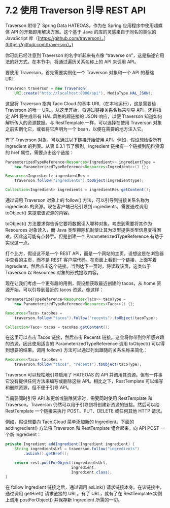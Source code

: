 # 7.2 使用 Traverson 引导 REST API

Traverson 附带了 Spring Data HATEOAS，作为在 Spring 应用程序中使用超媒体 API 的开箱即用解决方案。这个基于 Java 的库的灵感来自于同名的类似的 JavaScript 库（[https://github.com/traverson）。](https://github.com/traverson）。)

你可能已经注意到 Traverson 的名字听起来有点像 “traverse on”，这是描述它用法的好方式。在本节中，将通过遍历关系名称上的 API 来调用 API。

要使用 Traverson，首先需要实例化一个 Traverson 对象和一个 API 的基础 URI：

```java
Traverson traverson = new Traverson(
    URI.create("http://localhost:8080/api"), MediaType.HAL_JSON);
```

这里将 Traverson 指向 Taco Cloud 的基本 URL（在本地运行），这是需要给 Traverson 的唯一 URL。从这里开始，将通过链接关系名称来引导 API。还将指定 API 将生成带有 HAL 风格的超链接的 JSON 响应，以便 Traverson 知道如何解析传入的资源数据。与 RestTemplate 一样，可以选择在使用 Traverson 对象之前实例化它，或者将它声明为一个 bean，以便在需要的地方注入它。

有了 Traverson 对象，可以通过以下链接开始使用 API。例如，假设想检索所有 Ingredient 的列表。从第 6.3.1 节了解到，Ingredient 链接有一个链接到配料资源的 href 属性，需要点击这个链接：

```java
ParameterizedTypeReference<Resources<Ingredient>> ingredientType =
    new ParameterizedTypeReference<Resources<Ingredient>>() {};

Resources<Ingredient> ingredientRes =
    traverson.follow("ingredients").toObject(ingredientType);

Collection<Ingredient> ingredients = ingredientRes.getContent();
```

通过调用 Traverson 对象上的 follow\(\) 方法，可以引导到链接关系名称为 ingredients 的资源。现在客户端已经引导到 ingredients，需要通过调用 toObject\(\) 来提取该资源的内容。

toObject\(\) 方法要求你告诉它要将数据读入哪种对象。考虑到需要将其作为 Resources 对象读入，而 Java 类型擦除机制使让其为泛型提供类型信息变得困难，因此这可能有点棘手。但是创建一个 ParameterizedTypeReference 有助于实现这一点。

打个比方，假设这不是一个 REST API，而是一个网站的主页。设想这是在浏览器中查看的主页，而不是 REST 客户端代码。在页面上看到一个链接，上面写着 Ingredient，然后点击这个链接。当到达下一页时，将读取该页，这类似于 Traverson 以 Resources 对象的形式提取内容。

现在让我们考虑一个更有趣的用例，假设想获取最近创建的 tacos，从 home 资源开始，可以引导到最近的 tacos 资源，像这样：

```java
ParameterizeTypeReference<Resources<Taco>> tacoType = 
    new ParameterizedTypeReference<Resources<Taco>>() {};

Resources<Taco> tacoRes = 
    traverson.follow("tacos").follow("recents").toObject(tacoType);

Collection<Taco> tacos = tacoRes.getContent();
```

在这里可以点击 Tacos 链接，然后点击 Recents 链接。这会将你带到你所感兴趣的资源，因此使用适当的 ParameterizedTypeReference 调用 toObject\(\) 可以得到想要的结果。调用 follow\(\) 方法可以通过列出跟随的关系名称来简化：

```java
Resources<Taco> tacoRes =
    traverson.follow("tacos", "recents").toObject(tacoType);
```

Traverson 可以轻松地引导启用了 HATEOAS 的 API 并调用其资源。但有一件事它没有提供任何方法来编写或删除这些 API。相比之下，RestTemplate 可以编写和删除资源，但不便于引导 API。

当需要同时引导 API 和更新或删除资源时，需要同时使用 RestTemplate 和 Traverson。Traverson 仍然可以用于引导到将创建新资源的链接。然后可以给 RestTemplate 一个链接来执行 POST、PUT、DELETE 或任何其他 HTTP 请求。

例如，假设想要向 Taco Cloud 菜单添加新的 Ingredient。下面的 addIngredient\(\) 方法将 Traverson 和 RestTemplate 组合起来，向 API POST 一个新 Ingredient：

```java
private Ingredient addIngredient(Ingredient ingredient) {
    String ingredientsUrl = traverson.follow("ingredients")
        .asLink().getHref();

    return rest.postForObject(ingredientsUrl,
                             ingredient,
                             Ingredient.class);
}
```

在 follow Ingredient 链接之后，通过调用 asLink\(\) 请求链接本身。在该链接中，通过调用 getHref\(\) 请求链接的 URL。有了 URL，就有了在 RestTemplate 实例上调用 postForObject\(\) 并保存新 Ingredient 所需的一切。

